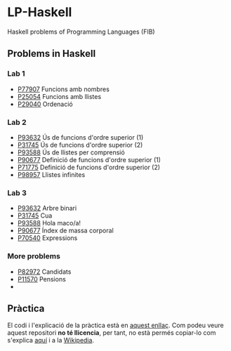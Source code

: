 # LP-Haskell
Haskell problems of Programming Languages (FIB)

## Problems in Haskell

### Lab 1

- [P77907](lab1/P77907_ca/P77907.hs) Funcions amb nombres
- [P25054](lab1/P25054_ca/P25054.hs) Funcions amb llistes
- [P29040](lab1/P29040_ca/P29040.hs) Ordenació

### Lab 2

- [P93632](lab2/P93632_ca/P93632.hs) Ús de funcions d'ordre superior (1)
- [P31745](lab2/P31745_ca/P31745.hs) Ús de funcions d'ordre superior (2)
- [P93588](lab2/P93588_ca/P93588.hs) Ús de llistes per comprensió
- [P90677](lab2/P90677_ca/P90677.hs) Definició de funcions d'ordre superior (1)
- [P71775](lab2/P71775_ca/P71775.hs) Definició de funcions d'ordre superior (2)
- [P98957](lab2/P98957_ca/P98957.hs) Llistes infinites

### Lab 3

- [P93632](lab3/P37072_ca/P37072.hs) Arbre binari
- [P31745](lab3/P80618_ca/P80618.hs) Cua
- [P93588](lab3/P87974_ca/P87974.hs) Hola maco/a!
- [P90677](lab3/P87082_ca/P87082.hs) Índex de massa corporal
- [P70540](lab3/P70540_ca/P70540.hs) Expressions

### More problems

- [P82972](more/P82972_ca/P82972.hs) Candidats
- [P11570](more/P11570_ca/P11570.hs) Pensions
- 

## Pràctica

El codi i l'explicació de la pràctica està en [aquest enllaç](practica/). Com podeu veure aquest repositori **no té llicencia**, per tant, no està permés copiar-lo com s'explica [aquí](https://choosealicense.com/no-license/) i a la [Wikipedia](https://en.wikipedia.org/wiki/License-free_software).

